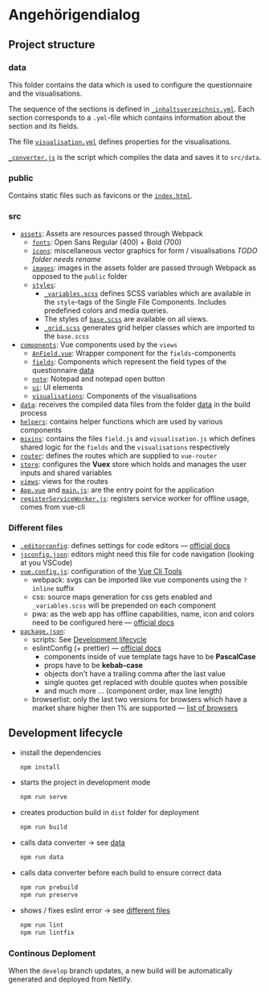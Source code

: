 # Angehörigendialog

## Project structure

### data
This folder contains the data which is used to configure the questionnaire and the visualisations.

The sequence of the sections is defined in [`_inhaltsverzeichnis.yml`](data/_inhaltsverzeichnis.yml). Each section corresponds to a `.yml`-file which contains information about the section and its fields.

The file [`visualisation.yml`](data/visualisation.yml) defines properties for the visualisations.

[`_converter.js`](data/_converter.js) is the script which compiles the data and saves it to `src/data`.


### public
Contains static files such as favicons or the [`index.html`](public/index.html).


### src

- [`assets`](src/assets): Assets are resources passed through Webpack</summary>
  - [`fonts`](src/assets/fonts): Open Sans Regular (400) + Bold (700)
  - [`icons`](src/assets/icons): miscellaneous vector graphics for form / visualisations *TODO folder needs rename*
  - [`images`](src/assets/images): images in the assets folder are passed through Webpack as opposed to the `public` folder
  - [`styles`](src/assets/styles):
    - [`_variables.scss`](src/assets/styles/_variables.scss) defines SCSS variables which are available in the `style`-tags of the Single File Components. Includes predefined colors and media queries.
    - The styles of [`base.scss`](src/assets/styles/base.scss) are available on all views.
    - [`_grid.scss`](src/assets/styles/_grid.scss) generates grid helper classes which are imported to the `base.scss`
- [`components`](src/components): Vue components used by the `views`
  - [`AnField.vue`](src/components/AnField.vue): Wrapper component for the `fields`-components
  - [`fields`](src/components/fields): Components which represent the field types of the questionnaire [data](#data)
  - [`note`](src/components/note): Notepad and notepad open button
  - [`ui`](src/components/ui): UI elements
  - [`visualisations`](src/components/visualisations): Components of the visualisations
- [`data`](src/data): receives the compiled data files from the folder [data](#data) in the build process
- [`helpers`](src/helpers): contains helper functions which are used by various components
- [`mixins`](src/mixins): contains the files `field.js` and `visualisation.js` which defines shared logic for the `fields` and the `visualisations` respectively
- [`router`](src/router/index.js): defines the routes which are supplied to `vue-router`
- [`store`](src/store/index.js): configures the **Vuex** store which holds and manages the user inputs and shared variables
- [`views`](src/views): views for the routes
- [`App.vue`](src/App.vue) and [`main.js`](src/main.js): are the entry point for the application
- [`registerServiceWorker.js`](src/registerServiceWorker.js): registers service worker for offline usage, comes from vue-cli


### Different files

- [`.editorconfig`](.editorconfig): defines settings for code editors — [official docs](https://editorconfig.org/)
- [`jsconfig.json`](jsconfig.json): editors might need this file for code navigation (looking at you VSCode)
- [`vue.config.js`](vue.config.js): configuration of the [Vue Cli Tools](https://cli.vuejs.org/config/#vue-config-js)
  - webpack: svgs can be imported like vue components using the `?inline` suffix
  - css: source maps generation for css gets enabled and `_variables.scss` will be prepended on each component
  - pwa: as the web app has offline capabilities, name, icon and colors need to be configured here — [official docs](https://cli.vuejs.org/core-plugins/pwa.html)
- [`package.json`](package.json):
  - scripts: See [Development lifecycle](#development-lifecycle)
  - eslintConfig (+ prettier) — [official docs](https://eslint.org/docs/rules/)
    - components inside of vue template tags have to be **PascalCase**
    - props have to be **kebab-case**
    - objects don't have a trailing comma after the last value
    - single quotes get replaced with double quotes when possible
    - and much more ... (component order, max line length)
  - browserlist: only the last two versions for browsers which have a market share higher then 1% are supported — [list of browsers](https://browserl.ist/?q=last+2+versions+and+%3E+0.2%25%2C+Firefox+ESR%2C+not+IE+%3E+0%2C+not+Edge+%3E+0%2C+not+OperaMini+all%2C+not+UCAndroid+%3E+0)


## Development lifecycle

- install the dependencies
  ```sh
  npm install
  ```

- starts the project in development mode
  ```sh
  npm run serve
  ```

- creates production build in `dist` folder for deployment
  ```sh
  npm run build
  ```

- calls data converter → see [data](#data)
  ```sh
  npm run data
  ```

- calls data converter before each build to ensure correct data
  ```sh
  npm run prebuild
  npm run preserve
  ```

- shows / fixes eslint error → see [different files](#different-files)
  ```sh
  npm run lint
  npm run lintfix
  ```

### Continous Deploment

When the `develop` branch updates, a new build will be automatically generated and deployed from Netlify.
